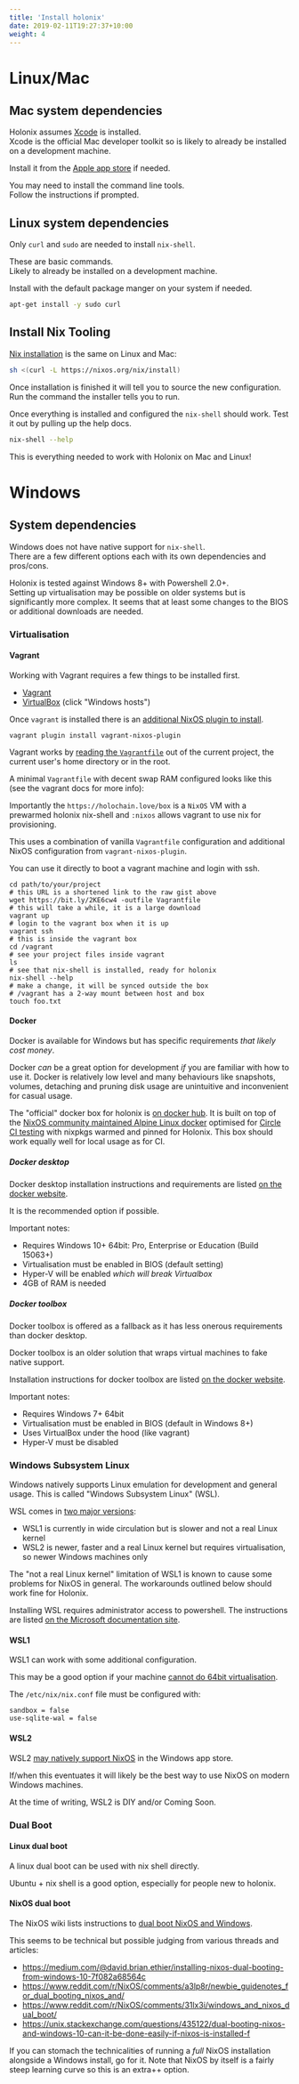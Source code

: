 ```yaml
---
title: 'Install holonix'
date: 2019-02-11T19:27:37+10:00
weight: 4
---
```


# Linux/Mac

## Mac system dependencies

Holonix assumes [Xcode](https://developer.apple.com/xcode/) is installed.  
Xcode is the official Mac developer toolkit so is likely to already be installed on a development machine.

Install it from the [Apple app store](https://apps.apple.com/in/app/xcode/id497799835) if needed.

You may need to install the command line tools.  
Follow the instructions if prompted.

## Linux system dependencies

Only `curl` and `sudo` are needed to install `nix-shell`.

These are basic commands.  
Likely to already be installed on a development machine.

Install with the default package manger on your system if needed.

```bash
apt-get install -y sudo curl
```

## Install Nix Tooling

[Nix installation](https://nixos.org/nix/download.html) is the same on Linux and Mac:

```bash
sh <(curl -L https://nixos.org/nix/install)
```

Once installation is finished it will tell you to source the new configuration. Run the command the installer tells you to run.

Once everything is installed and configured the `nix-shell` should work. Test it out by pulling up the help docs.

```bash
nix-shell --help
```

This is everything needed to work with Holonix on Mac and Linux!

# Windows

## System dependencies

Windows does not have native support for `nix-shell`.  
There are a few different options each with its own dependencies and pros/cons.

Holonix is tested against Windows 8+ with Powershell 2.0+.  
Setting up virtualisation may be possible on older systems but is significantly more complex. It seems that at least some changes to the BIOS or additional downloads are needed.

### Virtualisation

#### Vagrant

Working with Vagrant requires a few things to be installed first.

- [Vagrant](https://www.vagrantup.com/downloads.html)
- [VirtualBox](https://www.virtualbox.org/wiki/Downloads) (click "Windows hosts")

Once `vagrant` is installed there is an [additional NixOS plugin to install](https://github.com/nix-community/vagrant-nixos-plugin).

```shell
vagrant plugin install vagrant-nixos-plugin
```

Vagrant works by [reading the `Vagrantfile`](https://www.vagrantup.com/docs/vagrantfile/) out of the current project, the current user's home directory or in the root.

A minimal `Vagrantfile` with decent swap RAM configured looks like this (see the vagrant docs for more info):

<script src="https://gist.github.com/thedavidmeister/30ff7b8bdc47f54fe56b3ca17999ac4c.js"></script>

Importantly the `https://holochain.love/box` is a `NixOS` VM with a prewarmed holonix nix-shell and `:nixos` allows vagrant to use nix for provisioning.

This uses a combination of vanilla `Vagrantfile` configuration and additional NixOS configuration from `vagrant-nixos-plugin`.

You can use it directly to boot a vagrant machine and login with ssh.

```shell
cd path/to/your/project
# this URL is a shortened link to the raw gist above
wget https://bit.ly/2KE6cw4 -outfile Vagrantfile
# this will take a while, it is a large download
vagrant up
# login to the vagrant box when it is up
vagrant ssh
# this is inside the vagrant box
cd /vagrant
# see your project files inside vagrant
ls
# see that nix-shell is installed, ready for holonix
nix-shell --help
# make a change, it will be synced outside the box
# /vagrant has a 2-way mount between host and box
touch foo.txt
```

#### Docker

Docker is available for Windows but has specific requirements *that likely cost money*.

Docker *can* be a great option for development *if* you are familiar with how to use it. Docker is relatively low level and many behaviours like snapshots, volumes, detaching and pruning disk usage are unintuitive and inconvenient for casual usage.

The "official" docker box for holonix is [on docker hub](https://hub.docker.com/r/holochain/holonix). It is built on top of the [NixOS community maintained Alpine Linux docker](https://github.com/nix-community/docker-nix) optimised for [Circle CI testing](https://hub.docker.com/r/nixorg/nix) with nixpkgs warmed and pinned for Holonix. This box should work equally well for local usage as for CI.

##### Docker desktop

Docker desktop installation instructions and requirements are listed [on the docker website](https://docs.docker.com/docker-for-windows/install/).

It is the recommended option if possible.

Important notes:

- Requires Windows 10+ 64bit: Pro, Enterprise or Education (Build 15063+)
- Virtualisation must be enabled in BIOS (default setting)
- Hyper-V will be enabled *which will break Virtualbox*
- 4GB of RAM is needed

##### Docker toolbox

Docker toolbox is offered as a fallback as it has less onerous requirements than docker desktop.

Docker toolbox is an older solution that wraps virtual machines to fake native support.

Installation instructions for docker toolbox are listed [on the docker website](https://docs.docker.com/toolbox/toolbox_install_windows/).

Important notes:

- Requires Windows 7+ 64bit
- Virtualisation must be enabled in BIOS (default in Windows 8+)
- Uses VirtualBox under the hood (like vagrant)
- Hyper-V must be disabled

### Windows Subsystem Linux

Windows natively supports Linux emulation for development and general usage. This is called "Windows Subsystem Linux" (WSL).

WSL comes in [two major versions](https://devblogs.microsoft.com/commandline/announcing-wsl-2/):

- WSL1 is currently in wide circulation but is slower and not a real Linux kernel
- WSL2 is newer, faster and a real Linux kernel but requires virtualisation, so newer Windows machines only

The "not a real Linux kernel" limitation of WSL1 is known to cause some problems for NixOS in general. The workarounds outlined below should work fine for Holonix.

Installing WSL requires administrator access to powershell. The instructions are listed [on the Microsoft documentation site](https://docs.microsoft.com/en-us/windows/wsl/install-win10).

#### WSL1

WSL1 can work with some additional configuration.

This may be a good option if your machine [cannot do 64bit virtualisation](https://forum.holochain.org/t/im-spinning-up-some-docs-for-holonix-feedback-welcome/451/5?u=thedavidmeister).

The `/etc/nix/nix.conf` file must be configured with:

```
sandbox = false
use-sqlite-wal = false
```

#### WSL2

WSL2 [may natively support NixOS](https://github.com/NixOS/nixpkgs/issues/30391) in the Windows app store.

If/when this eventuates it will likely be the best way to use NixOS on modern Windows machines.

At the time of writing, WSL2 is DIY and/or Coming Soon.

### Dual Boot

#### Linux dual boot

A linux dual boot can be used with nix shell directly.

Ubuntu + nix shell is a good option, especially for people new to holonix.

#### NixOS dual boot

The NixOS wiki lists instructions to [dual boot NixOS and Windows](https://nixos.wiki/wiki/Dual_Booting_NixOS_and_Windows).

This seems to be technical but possible judging from various threads and articles:

- https://medium.com/@david.brian.ethier/installing-nixos-dual-booting-from-windows-10-7f082a68564c
- https://www.reddit.com/r/NixOS/comments/a3lp8r/newbie_guidenotes_for_dual_booting_nixos_and/
- https://www.reddit.com/r/NixOS/comments/31lx3i/windows_and_nixos_dual_boot/
- https://unix.stackexchange.com/questions/435122/dual-booting-nixos-and-windows-10-can-it-be-done-easily-if-nixos-is-installed-f

If you can stomach the technicalities of running a _full_ NixOS installation alongside a Windows install, go for it. Note that NixOS by itself is a fairly steep learning curve so this is an extra++ option.
